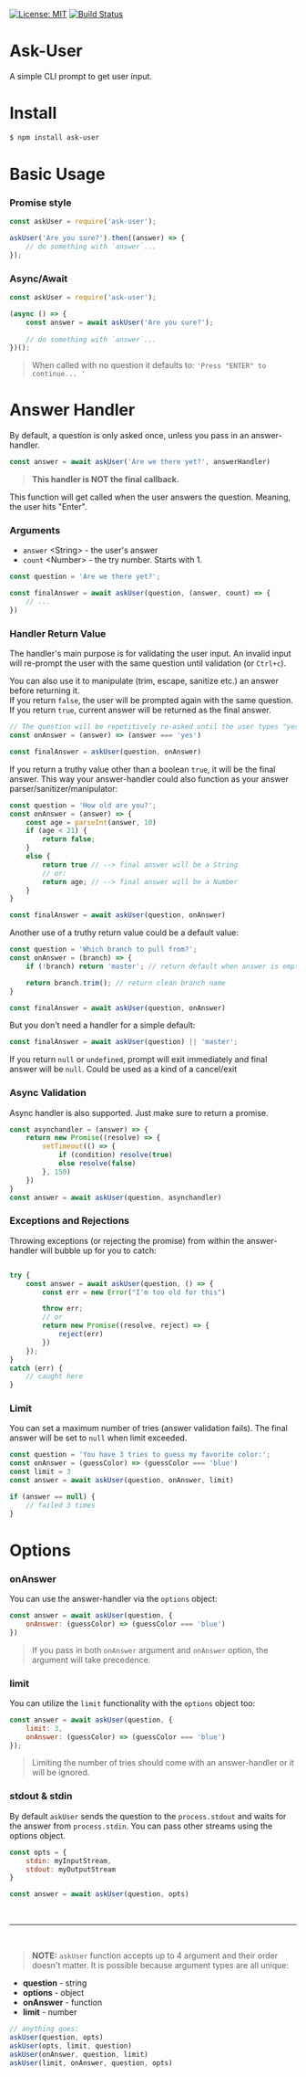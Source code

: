 [![License: MIT](https://img.shields.io/badge/License-MIT-blue.svg)](https://opensource.org/licenses/MIT)
[![Build Status](https://travis-ci.org/taitulism/ask-user.svg?branch=master)](https://travis-ci.org/taitulism/ask-user)

**Ask-User**
============
A simple CLI prompt to get user input.


# Install
```sh
$ npm install ask-user
```

# Basic Usage
### **Promise style**
```js
const askUser = require('ask-user');

askUser('Are you sure?').then((answer) => {
    // do something with `answer`...
});
```

### **Async/Await**
```js
const askUser = require('ask-user');

(async () => {
    const answer = await askUser('Are you sure?');
    
    // do something with `answer`...
})();
```

> When called with no question it defaults to: `'Press "ENTER" to continue... '`

# Answer Handler

By default, a question is only asked once, unless you pass in an answer-handler. 

```js
const answer = await askUser('Are we there yet?', answerHandler)
```
>**This handler is NOT the final callback.**

This function will get called when the user answers the question. Meaning, the user hits "Enter".

### **Arguments**
* `answer` \<String> - the user's answer
* `count` \<Number> - the try number. Starts with 1.
```js
const question = 'Are we there yet?';

const finalAnswer = await askUser(question, (answer, count) => {
    // ...
})
```

### **Handler Return Value**
The handler's main purpose is for validating the user input.
An invalid input will re-prompt the user with the same question until validation (or `Ctrl+c`). 

You can also use it to manipulate (trim, escape, sanitize etc.) an answer before returning it.  
If you return `false`, the user will be prompted again with the same question.  
If you return `true`, current answer will be returned as the final answer.  

```js
// The question will be repetitively re-asked until the user types "yes"
const onAnswer = (answer) => (answer === 'yes')

const finalAnswer = askUser(question, onAnswer)
```

If you return a truthy value other than a boolean `true`, it will be the final answer.
This way your answer-handler could also function as your answer parser/sanitizer/manipulator:
```js
const question = 'How old are you?';
const onAnswer = (answer) => {
    const age = parseInt(answer, 10)
    if (age < 21) {
        return false;
    }
    else {
        return true // --> final answer will be a String
        // or:
        return age; // --> final answer will be a Number
    } 
}

const finalAnswer = await askUser(question, onAnswer)
```
Another use of a truthy return value could be a default value:
```js
const question = 'Which branch to pull from?';
const onAnswer = (branch) => {
    if (!branch) return 'master'; // return default when answer is empty

    return branch.trim(); // return clean branch name
}

const finalAnswer = await askUser(question, onAnswer)
```
But you don't need a handler for a simple default:
```js
const finalAnswer = await askUser(question) || 'master';
```

If you return `null` or `undefined`, prompt will exit immediately and final answer will be `null`. Could be used as a kind of a cancel/exit


### **Async Validation**
Async handler is also supported. Just make sure to return a promise.
```js
const asynchandler = (answer) => {
    return new Promise((resolve) => {
        setTimeout(() => {
            if (condition) resolve(true)
            else resolve(false)
        }, 150)
    })
}
const answer = await askUser(question, asynchandler)
```

### **Exceptions and Rejections**
Throwing exceptions (or rejecting the promise) from within the answer-handler will bubble up for you to catch:
```js

try {
    const answer = await askUser(question, () => {
        const err = new Error("I'm too old for this")

        throw err;
        // or
        return new Promise((resolve, reject) => {
            reject(err)
        })
    });
}
catch (err) {
    // caught here
}
```


### **Limit**
You can set a maximum number of tries (answer validation fails). The final answer will be set to `null` when limit exceeded.
```js
const question = 'You have 3 tries to guess my favorite color:';
const onAnswer = (guessColor) => (guessColor === 'blue')
const limit = 3
const answer = await askUser(question, onAnswer, limit)

if (answer == null) {
    // failed 3 times
}
```


# Options

### **onAnswer**
You can use the answer-handler via the `options` object:
```js
const answer = await askUser(question, {
    onAnswer: (guessColor) => (guessColor === 'blue')
})
```
> If you pass in both `onAnswer` argument and `onAnswer` option, the argument will take precedence.

### **limit**
You can utilize the `limit` functionality with the `options` object too:
```js
const answer = await askUser(question, {
    limit: 3,
    onAnswer: (guessColor) => (guessColor === 'blue')
});
```
> Limiting the number of tries should come with an answer-handler or it will be ignored.

### **stdout & stdin**
By default `askUser` sends the question to the `process.stdout` and waits for the answer from `process.stdin`. You can pass other streams using the options object.
```js
const opts = {
    stdin: myInputStream, 
    stdout: myOutputStream
}

const answer = await askUser(question, opts)
```
&nbsp;

-----------------------------------------------------------------------
&nbsp;

> **NOTE:** `askUser` function accepts up to 4 argument and their order doesn't matter. It is possible because argument types are all unique:  
* **question** - string  
* **options** - object  
* **onAnswer** - function  
* **limit** - number  

```js
// anything goes:
askUser(question, opts)
askUser(opts, limit, question)
askUser(onAnswer, question, limit)
askUser(limit, onAnswer, question, opts)
``` 

